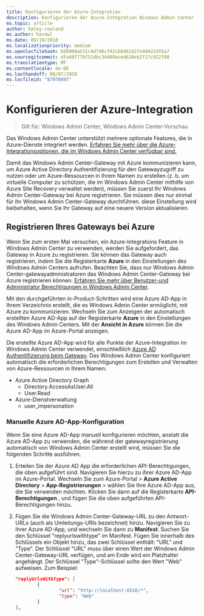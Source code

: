 ```yaml
---
title: Konfigurieren der Azure-Integration
description: Konfigurieren der Azure-Integration Windows Admin Center (Project Honolulu). Verbinden Ihres Windows Admin Center-Gateways mit Azure.
ms.topic: article
author: haley-rowland
ms.author: harowl
ms.date: 09/19/2018
ms.localizationpriority: medium
ms.openlocfilehash: b56960a531c8d7d8cf42cb0462d2fe4d422dfba7
ms.sourcegitcommit: dfa48f77b751dbc34409aced628eb2f17c912f08
ms.translationtype: MT
ms.contentlocale: de-DE
ms.lasthandoff: 08/07/2020
ms.locfileid: "87970897"
---
```

# <a name="configuring-azure-integration"></a>Konfigurieren der Azure-Integration

>Gilt für: Windows Admin Center, Windows Admin Center-Vorschau

Das Windows Admin Center unterstützt mehrere optionale Features, die in Azure-Dienste integriert werden. [Erfahren Sie mehr über die Azure-Integrationsoptionen, die im Windows Admin Center verfügbar sind.](../plan/azure-integration-options.md)

Damit das Windows Admin Center-Gateway mit Azure kommunizieren kann, um Azure Active Directory Authentifizierung für den Gatewayzugriff zu nutzen oder um Azure-Ressourcen in Ihrem Namen zu erstellen (z. b. um virtuelle Computer zu schützen, die im Windows Admin Center mithilfe von Azure Site Recovery verwaltet werden), müssen Sie zuerst Ihr Windows Admin Center-Gateway bei Azure registrieren. Sie müssen dies nur einmal für Ihr Windows Admin Center-Gateway durchführen. diese Einstellung wird beibehalten, wenn Sie Ihr Gateway auf eine neuere Version aktualisieren.

## <a name="register-your-gateway-with-azure"></a>Registrieren Ihres Gateways bei Azure

Wenn Sie zum ersten Mal versuchen, ein Azure-Integrations Feature in Windows Admin Center zu verwenden, werden Sie aufgefordert, das Gateway in Azure zu registrieren. Sie können das Gateway auch registrieren, indem Sie die Registerkarte **Azure** in den Einstellungen des Windows Admin Centers aufrufen. Beachten Sie, dass nur Windows Admin Center-gatewayadministratoren das Windows Admin Center-Gateway bei Azure registrieren können. [Erfahren Sie mehr über Benutzer-und Administrator Berechtigungen in Windows Admin Center](../configure/user-access-control.md#gateway-access-role-definitions).

Mit den durchgeführten in-Product-Schritten wird eine Azure AD-App in Ihrem Verzeichnis erstellt, die es Windows Admin Center ermöglicht, mit Azure zu kommunizieren. Wechseln Sie zum Anzeigen der automatisch erstellten Azure AD-App auf der Registerkarte **Azure** in den Einstellungen des Windows Admin Centers. Mit der **Ansicht in Azure** können Sie die Azure AD-App im Azure-Portal anzeigen.

Die erstellte Azure AD-App wird für alle Punkte der Azure-Integration im Windows Admin Center verwendet, einschließlich [Azure AD Authentifizierung beim Gateway](../configure/user-access-control.md#azure-active-directory). Das Windows Admin Center konfiguriert automatisch die erforderlichen Berechtigungen zum Erstellen und Verwalten von Azure-Ressourcen in Ihrem Namen:

- Azure Active Directory Graph
    - Directory.AccessAsUser.All
    - User.Read
- Azure-Dienstverwaltung
    - user_impersonation

### <a name="manual-azure-ad-app-configuration"></a>Manuelle Azure AD-App-Konfiguration

Wenn Sie eine Azure AD-App manuell konfigurieren möchten, anstatt die Azure AD-App zu verwenden, die während der gatewayregistrierung automatisch von Windows Admin Center erstellt wird, müssen Sie die folgenden Schritte ausführen.

1. Erteilen Sie der Azure AD App die erforderlichen API-Berechtigungen, die oben aufgeführt sind. Navigieren Sie hierzu zu ihrer Azure AD-App im Azure-Portal. Wechseln Sie zum Azure-Portal > **Azure Active Directory**  >  **App-Registrierungen** > wählen Sie Ihre Azure AD-App aus, die Sie verwenden möchten. Klicken Sie dann auf die Registerkarte **API-Berechtigungen** , und fügen Sie die oben aufgeführten API-Berechtigungen hinzu.
2. Fügen Sie die Windows Admin Center-Gateway-URL zu den Antwort-URLs (auch als Umleitungs-URIs bezeichnet) hinzu. Navigieren Sie zu ihrer Azure AD-App, und wechseln Sie dann zu **Manifest**. Suchen Sie den Schlüssel "replyurlswithtype" im Manifest. Fügen Sie innerhalb des Schlüssels ein Objekt hinzu, das zwei Schlüssel enthält: "URL" und "Type". Der Schlüssel "URL" muss über einen Wert der Windows Admin Center-Gateway-URL verfügen, und am Ende wird ein Platzhalter angehängt. Der Schlüssel "Type"-Schlüssel sollte den Wert "Web" aufweisen. Zum Beispiel:

    ```json
    "replyUrlsWithType": [
            {
                    "url": "http://localhost:6516/*",
                    "type": "Web"
            }
    ],
    ```
